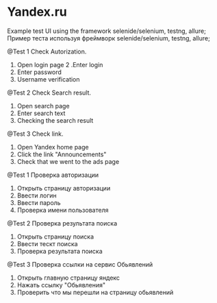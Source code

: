 # Yandex.ru

Example test UI  using the framework selenide/selenium, testng, allure;
Пример теста используя фреймворк selenide/selenium, testng, allure;

@Test 1 Check Autorization.
1. Open login page
2 .Enter login
3. Enter password
4. Username verification

@Test 2  Check Search result.
1. Open search page
2. Enter search text
3. Checking the search result

@Test 3 Check link.
1. Open Yandex home page
2. Click the link "Announcements"
3. Check that we went to the ads page

@Test 1 Проверка авторизации
1. Открыть страницу авторизации
2. Ввести логин
3. Ввести пароль
4. Проверка имени пользователя

@Test 2 Проверка результата поиска
1. Открыть страницу поиска
2. Ввести тескт поиска
3. Проверка результата поиска

@Test 3 Проверка ссылки на сервис Обьявлений
1. Открыть главную страницу яндекс
2. Нажать ссылку "Обьявления"
3. Проверить что мы перешли на страницу обьявлений

